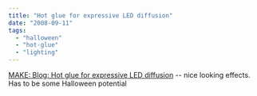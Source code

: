```yaml
---
title: "Hot glue for expressive LED diffusion"
date: "2008-09-11"
tags: 
  - "halloween"
  - "hot-glue"
  - "lighting"
---
```


[MAKE: Blog: Hot glue for expressive LED diffusion](http://blog.makezine.com/archive/2008/09/hot_glue_for_expressive_l.html?CMP=OTC-0D6B48984890) -- nice looking effects. Has to be some Halloween potential
